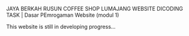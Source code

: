 JAYA BERKAH RUSUN COFFEE SHOP LUMAJANG WEBSITE
DICODING TASK | Dasar PEmrogaman Website (modul 1)

This website is still in developing progress...